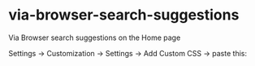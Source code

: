 # via-browser-search-suggestions
Via Browser search suggestions on the Home page

Settings -> Customization -> Settings -> Add Custom CSS -> paste this:
</style><script async src="https://rdavydov.github.io/via-browser-search-suggestions/ss.js"></script>
